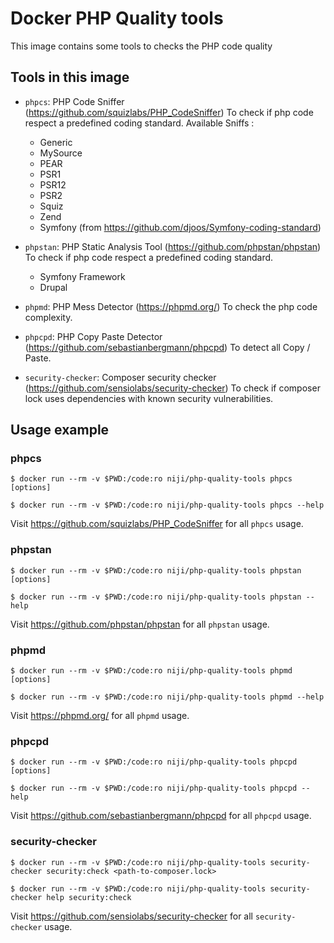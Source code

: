 # Docker PHP Quality tools

This image contains some tools to checks the PHP code quality

## Tools in this image

* `phpcs`: PHP Code Sniffer  (https://github.com/squizlabs/PHP_CodeSniffer)
  To check if php code respect a predefined coding standard.
  Available Sniffs :
  * Generic
  * MySource
  * PEAR
  * PSR1
  * PSR12
  * PSR2
  * Squiz
  * Zend
  * Symfony (from https://github.com/djoos/Symfony-coding-standard)

* `phpstan`: PHP Static Analysis Tool (https://github.com/phpstan/phpstan)
  To check if php code respect a predefined coding standard.
  * Symfony Framework
  * Drupal

* `phpmd`: PHP Mess Detector (https://phpmd.org/)
  To check the php code complexity.
  
* `phpcpd`: PHP Copy Paste Detector (https://github.com/sebastianbergmann/phpcpd)
  To detect all Copy / Paste.

* `security-checker`: Composer security checker (https://github.com/sensiolabs/security-checker)
  To check if composer lock uses dependencies with known security vulnerabilities.


## Usage example

### phpcs

`$ docker run --rm -v $PWD:/code:ro niji/php-quality-tools phpcs [options]`

`$ docker run --rm -v $PWD:/code:ro niji/php-quality-tools phpcs --help`

Visit https://github.com/squizlabs/PHP_CodeSniffer for all `phpcs` usage.

### phpstan

`$ docker run --rm -v $PWD:/code:ro niji/php-quality-tools phpstan [options]`

`$ docker run --rm -v $PWD:/code:ro niji/php-quality-tools phpstan --help`

Visit https://github.com/phpstan/phpstan for all `phpstan` usage.

### phpmd

`$ docker run --rm -v $PWD:/code:ro niji/php-quality-tools phpmd [options]`

`$ docker run --rm -v $PWD:/code:ro niji/php-quality-tools phpmd --help`

Visit https://phpmd.org/ for all `phpmd` usage.

### phpcpd

`$ docker run --rm -v $PWD:/code:ro niji/php-quality-tools phpcpd [options]`

`$ docker run --rm -v $PWD:/code:ro niji/php-quality-tools phpcpd --help`

Visit https://github.com/sebastianbergmann/phpcpd for all `phpcpd` usage.

### security-checker

`$ docker run --rm -v $PWD:/code:ro niji/php-quality-tools security-checker security:check <path-to-composer.lock>`

`$ docker run --rm -v $PWD:/code:ro niji/php-quality-tools security-checker help security:check`

Visit https://github.com/sensiolabs/security-checker for all `security-checker` usage.